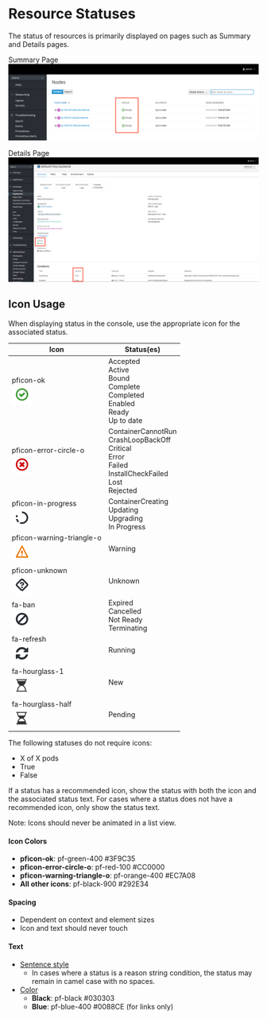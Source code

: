 # Resource Statuses
The status of resources is primarily displayed on pages such as Summary and Details pages.

Summary Page
![nodes](img/nodes.png)

Details Page
![deployment](img/deployment.png)

## Icon Usage
When displaying status in the console, use the appropriate icon for the associated status.

| Icon | Status(es) |
|---------------------------|-------------------------------------------------------------------------------------|
| pficon-ok<br>![ok](img/pficon-ok.png) | Accepted<br>Active<br>Bound<br>Complete<br>Completed<br>Enabled<br>Ready<br>Up to date |
| pficon-error-circle-o<br>![error](img/pficon-error-circle-o.png) | ContainerCannotRun<br>CrashLoopBackOff<br>Critical<br>Error<br>Failed<br>InstallCheckFailed<br>Lost<br>Rejected |
| pficon-in-progress<br>![progress](img/pficon-in-progress.png) | ContainerCreating<br>Updating<br>Upgrading<br>In Progress |
| pficon-warning-triangle-o<br>![warning](img/pficon-warning-triangle-o.png) | Warning |
| pficon-unknown<br>![unknown](img/pficon-unknown.png) | Unknown |
| fa-ban<br>![ban](img/fa-ban.png) | Expired<br>Cancelled<br>Not Ready<br>Terminating |
| fa-refresh<br>![running](img/fa-refresh.png) | Running |
| fa-hourglass-1<br>![new](img/fa-hourglass-1.png) | New |
| fa-hourglass-half<br>![pending](img/fa-hourglass-half.png) | Pending |

The following statuses do not require icons:
* X of X pods
* True
* False

If a status has a recommended icon, show the status with both the icon and the associated status text. For cases where a status does not have a recommended icon, only show the status text.

Note: Icons should never be animated in a list view.

#### Icon Colors
* **pficon-ok**: pf-green-400 #3F9C35
* **pficon-error-circle-o**: pf-red-100 #CC0000
* **pficon-warning-triangle-o**: pf-orange-400 #EC7A08
* **All other icons**: pf-black-900 #292E34

#### Spacing
* Dependent on context and element sizes
* Icon and text should never touch

#### Text
* [Sentence style](https://www.patternfly.org/styles/terminology-and-wording/)
  * In cases where a status is a reason string condition, the status may remain in camel case with no spaces.
* [Color](https://www.patternfly.org/styles/color-palette/)
  * **Black**: pf-black #030303
  * **Blue**: pf-blue-400 #0088CE (for links only)
